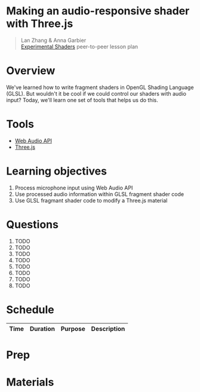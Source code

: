 # Making an audio-responsive shader with Three.js

> Lan Zhang & Anna Garbier<br>
> [Experimental Shaders](http://compform.net/experimental_shaders/) peer-to-peer lesson plan

# Overview
We've learned how to write fragment shaders in OpenGL Shading Language (GLSL). But wouldn't it be cool if we could control our shaders with audio input? Today, we'll learn one set of tools that helps us do this.

# Tools
* [Web Audio API](https://developer.mozilla.org/en-US/docs/Web/API/Web_Audio_API)
* [Three.js](https://threejs.org/)

# Learning objectives

1. Process microphone input using Web Audio API
1. Use processed audio information within GLSL fragment shader code
1. Use GLSL fragmant shader code to modify a Three.js material

# Questions

1. TODO
1. TODO
1. TODO
1. TODO
1. TODO
1. TODO
1. TODO
1. TODO

# Schedule

| Time | Duration | Purpose | Description |
|------|----------|---------|-------------|

# Prep

# Materials
